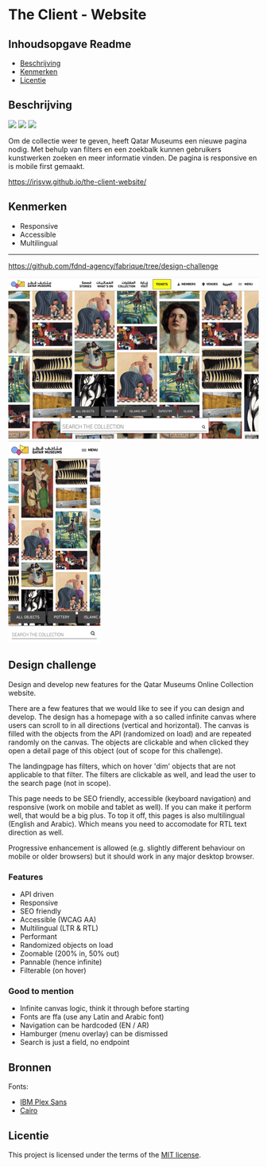 # The Client - Website

## Inhoudsopgave Readme

  * [Beschrijving](#beschrijving)
  * [Kenmerken](#kenmerken)
  * [Licentie](#licentie)

## Beschrijving
<!-- In de Beschrijving staat hoe je project er uit ziet, hoe het werkt en wat je er mee kan. -->
<img src="https://github.com/user-attachments/assets/4b1ff198-586d-466f-b57a-109382b5b19f" width="595">
<img src="https://github.com/user-attachments/assets/859a293a-64b0-465e-9b90-7f6890e1d59e" height="430">
<img src="https://github.com/user-attachments/assets/3c69aa57-3e8e-49cc-9482-10096e864cb4" height="430">

Om de collectie weer te geven, heeft Qatar Museums een nieuwe pagina nodig. Met behulp van filters en een zoekbalk kunnen gebruikers kunstwerken zoeken en meer informatie vinden.
De pagina is responsive en is mobile first gemaakt.
<!-- Voeg een mooie poster visual toe 📸 -->
<!-- Voeg een link toe naar Github Pages 🌐-->
https://irisvw.github.io/the-client-website/

## Kenmerken
<!-- Bij Kenmerken staat welke technieken zijn gebruikt en hoe. Wat is de HTML structuur? Wat zijn de belangrijkste dingen in CSS? Wat is er met Javascript gedaan en hoe? Misschien heb je een framwork of library gebruikt? -->
- Responsive
- Accessible
- Multilingual

---
https://github.com/fdnd-agency/fabrique/tree/design-challenge

![design desktop](assets/img.png)
![design mobile](assets/img_1.png)

## Design challenge
Design and develop new features for the Qatar Museums Online Collection website.

There are a few features that we would like to see if you can design and develop. The design has a homepage with a so
called infinite canvas where users can scroll to in all directions (vertical and horizontal). The canvas is filled with
the objects from the API (randomized on load) and are repeated randomly on the canvas. The objects are clickable and when clicked they open 
a detail page of this object (out of scope for this challenge). 

The landingpage has filters, which on hover 'dim' objects that are not applicable to that filter. The filters are 
clickable as well, and lead the user to the search page (not in scope).

This page needs to be SEO friendly, accessible (keyboard navigation) and responsive (work on mobile and tablet as well).
If you can make it perform well, that would be a big plus.
To top it off, this pages is also multilingual (English and Arabic). Which means you need to accomodate for RTL text 
direction as well.

Progressive enhancement is allowed (e.g. slightly different behaviour on mobile or older browsers) but it should 
work in any major desktop browser.


### Features

- API driven
- Responsive
- SEO friendly
- Accessible (WCAG AA)
- Multilingual (LTR & RTL)
- Performant
- Randomized objects on load
- Zoomable (200% in, 50% out)
- Pannable (hence infinite)
- Filterable (on hover)

### Good to mention

- Infinite canvas logic, think it through before starting
- Fonts are ffa (use any Latin and Arabic font)
- Navigation can be hardcoded (EN / AR)
- Hamburger (menu overlay) can be dismissed
- Search is just a field, no endpoint

## Bronnen
Fonts:
- [IBM Plex Sans](https://fonts.google.com/specimen/IBM+Plex+Sans)
- [Cairo](https://fonts.google.com/specimen/Cairo)

## Licentie

This project is licensed under the terms of the [MIT license](./LICENSE).

